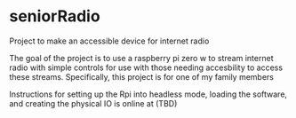 # seniorRadio
Project to make an accessible device for internet radio

The goal of the project is to use a raspberry pi zero w to stream internet radio with simple controls for use with those needing accesbility to access these streams. Specifically, this project is for one of my family members

Instructions for setting up the Rpi into headless mode, loading the software, and creating the physical IO is online at (TBD)
